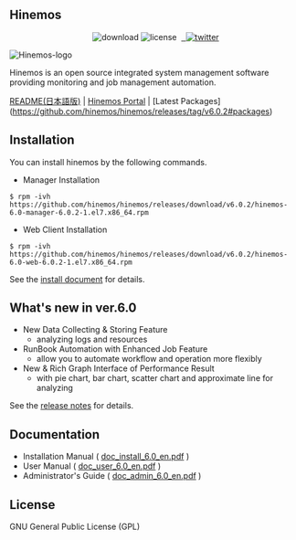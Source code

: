 ## Hinemos

<p align="center"> 
  <img alt="download" src="https://img.shields.io/github/downloads/hinemos/hinemos/total.svg"/>
  <img alt="license" src="https://img.shields.io/badge/license-GPL-blue.svg"/> 
  <a href=https://twitter.com/Hinemos_INFO> 
    <img alt="twitter" src="https://img.shields.io/twitter/follow/Hinemos_INFO.svg?style=social&label=Follow&maxAge=2592000"/>
  </a>
</p>

![Hinemos-logo](http://www.hinemos.info/files/images/HinemosLogo.png)

Hinemos is an open source integrated system management software providing monitoring and job management automation.

[README(日本語版)](README.jp.md)  | [Hinemos Portal](http://www.hinemos.info/en/top) | [Latest Packages] (https://github.com/hinemos/hinemos/releases/tag/v6.0.2#packages)

## Installation

You can install hinemos by the following commands.

- Manager Installation

```$ rpm -ivh https://github.com/hinemos/hinemos/releases/download/v6.0.2/hinemos-6.0-manager-6.0.2-1.el7.x86_64.rpm```

- Web Client Installation

```$ rpm -ivh https://github.com/hinemos/hinemos/releases/download/v6.0.2/hinemos-6.0-web-6.0.2-1.el7.x86_64.rpm```

See the [install document](https://github.com/hinemos/hinemos/releases/download/v6.0.0/doc_install_6.0_en.pdf) for details.

## What's new in ver.6.0

* New Data Collecting & Storing Feature
  - analyzing logs and resources
* RunBook Automation with Enhanced Job Feature
  - allow you to automate workflow and operation more flexibly
* New & Rich Graph Interface of Performance Result
  - with pie chart, bar chart, scatter chart and approximate line for analyzing

See the [release notes](https://github.com/hinemos/hinemos/releases) for details.

## Documentation

- Installation Manual (
[doc_install_6.0_en.pdf](https://github.com/hinemos/hinemos/releases/download/v6.0.0/doc_install_6.0_en.pdf) )
- User Manual (
[doc_user_6.0_en.pdf](https://github.com/hinemos/hinemos/releases/download/v6.0.0/doc_user_6.0_en.pdf) )
- Administrator's Guide (
[doc_admin_6.0_en.pdf](https://github.com/hinemos/hinemos/releases/download/v6.0.0/doc_admin_6.0_en.pdf) )

## License

GNU General Public License (GPL)
